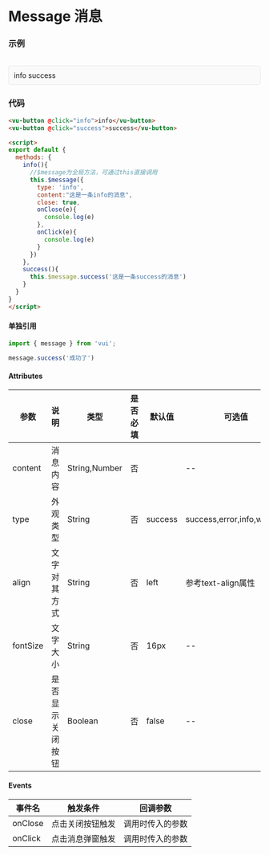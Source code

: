# Message 消息

### 示例

<br>
<div style="border:1px solid #e4e7ed;border-radius:5px;padding:10px;background-color:#FAFAFA;">
  <vu-button @click="info">info</vu-button>
  <vu-button @click="success">success</vu-button>
</div>

<script>
import message from '../.vuepress/components/message/index.js'
export default {
  methods: {
    info(){
      message({
        type: 'info',
        content:"这是一条info的消息",
        close: true,
        onClose(e){
          console.log(e)
        },
        onClick(e){
          console.log(e)
        }
      })
    },
    success(){
      message.success('这是一条success的消息')
    }
  }
}
</script>

### 代码
```html
<vu-button @click="info">info</vu-button>
<vu-button @click="success">success</vu-button>

<script>
export default {
  methods: {
    info(){
      //$message为全局方法，可通过this直接调用
      this.$message({
        type: 'info',
        content:"这是一条info的消息",
        close: true,
        onClose(e){
          console.log(e)
        },
        onClick(e){
          console.log(e)
        }
      })
    },
    success(){
      this.$message.success('这是一条success的消息')
    }
  }
}
</script>
```

#### 单独引用
```js
import { message } from 'vui';

message.success('成功了')
```

#### Attributes
| 参数 | 说明 | 类型 | 是否必填 | 默认值 | 可选值 |
| ---  | --- | ---  | ---      | ---   | ---   |
| content | 消息内容 | String,Number | 否 |  | -- |
| type | 外观类型 | String | 否 | success | success,error,info,warning |
| align | 文字对其方式 | String | 否 | left | 参考text-align属性 |
| fontSize | 文字大小 | String | 否 | 16px | -- |
| close | 是否显示关闭按钮 | Boolean | 否 | false | -- |


#### Events
| 事件名 | 触发条件 | 回调参数 |
|  ---  | ---  | ---  | 
| onClose | 点击关闭按钮触发 | 调用时传入的参数 |
| onClick | 点击消息弹窗触发 | 调用时传入的参数 |
